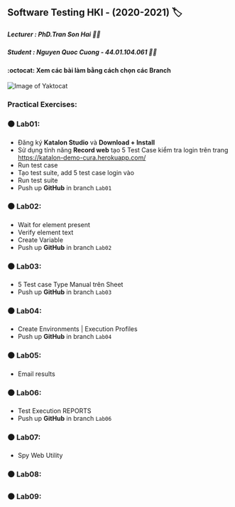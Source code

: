 ## Software Testing HKI - (2020-2021) :label:
##### Lecturer : PhD.Tran Son Hai :man_teacher:
##### Student : Nguyen Quoc Cuong - 44.01.104.061 :man_student:

#### :octocat: Xem các bài làm bằng cách chọn các Branch 
![Image of Yaktocat](https://scontent-xsp1-1.xx.fbcdn.net/v/t1.0-9/120850030_1129646840784199_8188779020234927007_n.jpg?_nc_cat=111&_nc_sid=730e14&_nc_ohc=onbT427bPLwAX9u5qNi&_nc_ht=scontent-xsp1-1.xx&oh=a60b16d0ec574eae9331c6778b94ff13&oe=5FA4CB8C)

### Practical Exercises:
### :black_circle:  Lab01: 
*	Đăng ký **Katalon Studio** và **Download + Install** 
*	Sử dụng tính năng **Record web** tạo 5 Test Case kiểm tra login trên trang https://katalon-demo-cura.herokuapp.com/
*	Run test case
*	Tạo test suite, add 5 test case login vào
*	Run test suite
*	Push up **GitHub** in branch `Lab01` 
### :black_circle:  Lab02: 
*	Wait for element present
*	Verify element text
*	Create Variable
*	Push up **GitHub** in branch `Lab02` 
### :black_circle:  Lab03: 
* 5 Test case Type Manual trên Sheet
*	Push up **GitHub** in branch `Lab03`
### :black_circle:  Lab04: 
* Create Environments | Execution Profiles
*	Push up **GitHub** in branch `Lab04 `
### :black_circle:  Lab05:
* Email results
### :black_circle:  Lab06:
* Test Execution REPORTS
*	Push up **GitHub** in branch `Lab06` 
### :black_circle:  Lab07:
* Spy Web Utility
### :black_circle:  Lab08:
### :black_circle:  Lab09:

